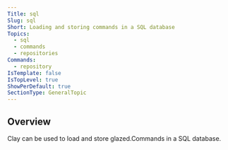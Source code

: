 ```yaml
---
Title: sql
Slug: sql
Short: Loading and storing commands in a SQL database
Topics:
  - sql
  - commands
  - repositories
Commands:
  - repository
IsTemplate: false
IsTopLevel: true
ShowPerDefault: true
SectionType: GeneralTopic
---
```


## Overview

Clay can be used to load and store glazed.Commands in a SQL database.